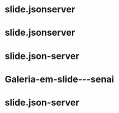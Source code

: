 # slide.jsonserver
# slide.jsonserver
# slide.json-server
# Galeria-em-slide---senai
# slide.json-server
